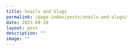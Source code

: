 ```yaml
---
title: Snails and Slugs
permalink: /page-index/pests/snails-and-slugs/
date: 2023-08-28
layout: post
description: ""
image: ""
---
```

